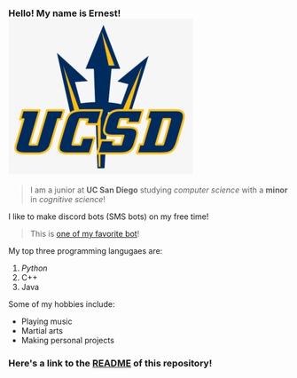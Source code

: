 ### Hello! My name is Ernest! ![UCSD](pictures/UCSD_logo.png)
> I am a junior at **UC San Diego** studying *computer science* with a **minor** in *cognitive science*!
>
I like to make discord bots (SMS bots) on my free time! <br>
>This is [one of my favorite bot](https://top.gg/bot/511786918783090688)! 

My top three programming langugaes are:
1. *Python*
2.  C++
3.  Java

Some of my hobbies include:
- Playing music
- Martial arts
- Making personal projects

### Here's a link to the [README](README.md) of this repository!
